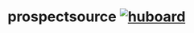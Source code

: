 # prospectsource [![huboard](https://img.shields.io/badge/huboard-Prospect%20Source-green.svg)]( https://huboard.com/McCallTech/prospectsource/)


